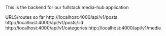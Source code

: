 This is the backend for our fullstack media-hub application

URLS/routes so far
http://localhost:4000/api/v1/posts
http://localhost:4000/api/v1/posts/:id
http://localhost:4000/api/v1/categories
http://localhost:4000/api/v1/media
